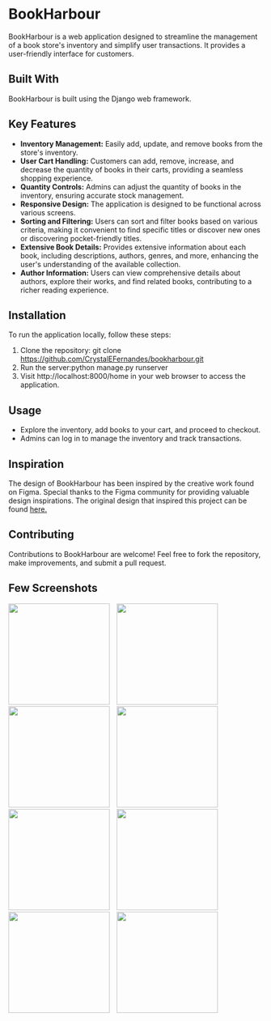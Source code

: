 # BookHarbour
BookHarbour is a web application designed to streamline the management of a book store's inventory and simplify user transactions. It provides a user-friendly interface for customers.

## Built With
BookHarbour is built using the Django web framework.

## Key Features
- **Inventory Management:** Easily add, update, and remove books from the store's inventory.
- **User Cart Handling:** Customers can add, remove, increase, and decrease the quantity of books in their carts, providing a seamless shopping experience.
- **Quantity Controls:** Admins can adjust the quantity of books in the inventory, ensuring accurate stock management.
- **Responsive Design:** The application is designed to be functional across various screens.
- **Sorting and Filtering:** Users can sort and filter books based on various criteria, making it convenient to find specific titles or discover new ones or discovering pocket-friendly titles.
- **Extensive Book Details:** Provides extensive information about each book, including descriptions, authors, genres, and more, enhancing the user's understanding of the available collection.
- **Author Information:** Users can view comprehensive details about authors, explore their works, and find related books, contributing to a richer reading experience.

## Installation
To run the application locally, follow these steps:
  1. Clone the repository: git clone https://github.com/CrystalEFernandes/bookharbour.git
  2. Run the server:python manage.py runserver
  3. Visit http://localhost:8000/home in your web browser to access the application.

## Usage
- Explore the inventory, add books to your cart, and proceed to checkout.
- Admins can log in to manage the inventory and track transactions.

## Inspiration
The design of BookHarbour has been inspired by the creative work found on Figma. Special thanks to the Figma community for providing valuable design inspirations. The original design that inspired this project can be found <a href="https://www.figma.com/community/file/1245110764014493726/ecommerce-big-bookshelf">here.</a>

## Contributing
Contributions to BookHarbour are welcome! Feel free to fork the repository, make improvements, and submit a pull request.

## Few Screenshots
<img src="https://github.com/CrystalEFernandes/bookharbour/assets/68494281/92ccfdb6-0c48-498e-96a4-2a25cf3c1dc6" width="200" style="display:inline-block; margin-right:10px;">
<img src="https://github.com/CrystalEFernandes/bookharbour/assets/68494281/1645d144-4027-48e5-aaf9-c672e8281bff" width="200" style="display:inline-block; margin-right:10px;">
<img src="https://github.com/CrystalEFernandes/bookharbour/assets/68494281/67097336-34a5-4d04-ba67-0e5e6179567f" width="200" style="display:inline-block; margin-right:10px;">
<img src="https://github.com/CrystalEFernandes/bookharbour/assets/68494281/26ed103e-8a99-4d31-9eb4-32a30ce2c450" width="200" style="display:inline-block; margin-right:10px;">

<img src="https://github.com/CrystalEFernandes/bookharbour/assets/68494281/d9f603e5-7c0d-402a-855f-4b1a1349fa73" width="200" style="display:inline-block; margin-right:10px;">
<img src="https://github.com/CrystalEFernandes/bookharbour/assets/68494281/5df0e75d-c5b5-4ac9-a03f-b1fc2c82518d" width="200" style="display:inline-block; margin-right:10px;">
<img src="https://github.com/CrystalEFernandes/bookharbour/assets/68494281/fbcd79c8-583b-4224-9dce-20409e47afe8" width="200" style="display:inline-block; margin-right:10px;">
<img src="https://github.com/CrystalEFernandes/bookharbour/assets/68494281/8540ff9a-18b4-49ee-9152-c2121d79c5ea" width="200" style="display:inline-block; margin-right:10px;">
